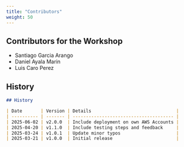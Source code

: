 ```yaml
---
title: "Contributors"
weight: 50
---
```


## Contributors for the Workshop

- Santiago Garcia Arango
- Daniel Ayala Marin
- Luis Caro Perez

## History

```markdown
## History

| Date       | Version | Details                                |
| ---------- | ------- | -------------------------------------- |
| 2025-06-02 | v2.0.0  | Include deployment on own AWS Accounts |
| 2025-04-20 | v1.1.0  | Include testing steps and feedback     |
| 2025-03-24 | v1.0.1  | Update minor typos                     |
| 2025-03-21 | v1.0.0  | Initial release                        |
```
